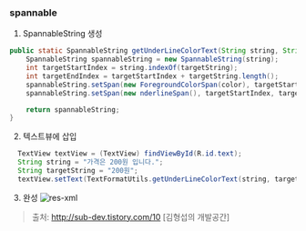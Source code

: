 ### spannable

1. SpannableString 생성
``` java
public static SpannableString getUnderLineColorText(String string, String targetString, int color) {
    SpannableString spannableString = new SpannableString(string);
    int targetStartIndex = string.indexOf(targetString);
    int targetEndIndex = targetStartIndex + targetString.length();
    spannableString.setSpan(new ForegroundColorSpan(color), targetStartIndex, targetEndIndex, Spannable.SPAN_EXCLUSIVE_EXCLUSIVE);
    spannableString.setSpan(new nderlineSpan(), targetStartIndex, targetEndIndex, Spannable.SPAN_EXCLUSIVE_EXCLUSIVE);

    return spannableString;
}

```

2. 텍스트뷰에 삽입
``` java
  TextView textView = (TextView) findViewById(R.id.text);
  String string = "가격은 200원 입니다.";
  String targetString = "200원";
  textView.setText(TextFormatUtils.getUnderLineColorText(string, targetString, getResources().getColor(R.color.colorAccent)));
```

3. 완성
![res-xml](Source/images/spannable.png)
> 출처: http://sub-dev.tistory.com/10 [김형섭의 개발공간]
